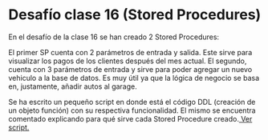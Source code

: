 # Desafío clase 16 (Stored Procedures)

En el desafío de la clase 16 se han creado 2 Stored Procedures:

El primer SP cuenta con 2 parámetros de entrada y salida. Este sirve para visualizar los pagos de los clientes después del mes actual.
El segundo, cuenta con 3 parámetros de entrada y sirve para poder agregar un nuevo vehiculo a la base de datos. Es muy útil ya que la lógica de negocio se basa en, justamente, añadir autos al garage.

Se ha escrito un pequeño script en donde está el código DDL (creación de un objeto función) con su respectiva funcionalidad. El mismo se encuentra comentado explicando para qué sirve cada Stored Procedure creado.<a href="https://github.com/GomezFrannco/coderhouse-sql-course/blob/master/desafio-clase-16/storedProcedures.sql"> Ver script.</a>